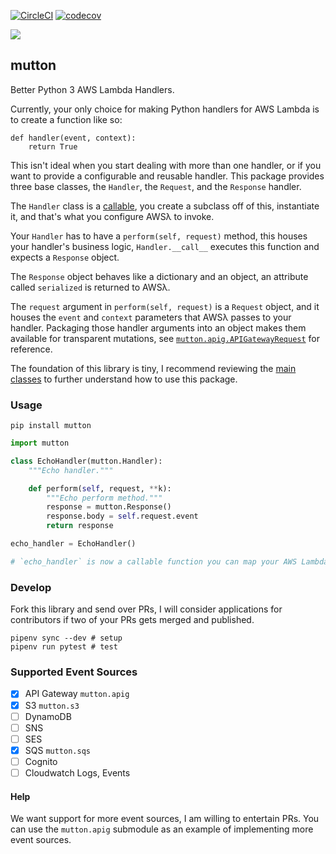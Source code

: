 [![CircleCI](https://circleci.com/gh/hmngwy/mutton.svg?style=svg)](https://circleci.com/gh/hmngwy/mutton) [![codecov](https://codecov.io/gh/hmngwy/mutton/branch/develop/graph/badge.svg)](https://codecov.io/gh/hmngwy/mutton)

![](https://codecov.io/gh/hmngwy/mutton/branch/develop/graphs/tree.svg?height=70&width=898)

## mutton

Better Python 3 AWS Lambda Handlers.

Currently, your only choice for making Python handlers for AWS Lambda is to create a function like so:

```
def handler(event, context):
    return True
```

This isn't ideal when you start dealing with more than one handler, or if you want to provide a configurable and reusable handler. This package provides three base classes, the `Handler`, the `Request`, and the `Response` handler.

The `Handler` class is a [callable](https://en.wikipedia.org/wiki/Callable_object), you create a subclass off of this, instantiate it, and that's what you configure AWSλ to invoke.

Your `Handler` has to have a `perform(self, request)` method, this houses your handler's business logic, `Handler.__call__` executes this function and expects a `Response` object.

The `Response` object behaves like a dictionary and an object, an attribute called `serialized` is returned to AWSλ.

The `request` argument in `perform(self, request)` is a `Request` object, and it houses the `event` and `context` parameters that AWSλ passes to your handler. Packaging those handler arguments into an object makes them available for transparent mutations, see [`mutton.apig.APIGatewayRequest`](mutton/mutton/apig/\_\_init\_\_.py) for reference.

The foundation of this library is tiny, I recommend reviewing the [main classes](mutton/mutton/__init__.py) to further understand how to use this package.

### Usage

```
pip install mutton
```

```python
import mutton

class EchoHandler(mutton.Handler):
    """Echo handler."""

    def perform(self, request, **k):
        """Echo perform method."""
        response = mutton.Response()
        response.body = self.request.event
        return response

echo_handler = EchoHandler()

# `echo_handler` is now a callable function you can map your AWS Lambda function to
```

### Develop

Fork this library and send over PRs, I will consider applications for contributors if two of your PRs gets merged and published.

```
pipenv sync --dev # setup
pipenv run pytest # test
```

### Supported Event Sources

- [x] API Gateway `mutton.apig`
- [x] S3 `mutton.s3`
- [ ] DynamoDB
- [ ] SNS
- [ ] SES
- [x] SQS `mutton.sqs`
- [ ] Cognito
- [ ] Cloudwatch Logs, Events

#### Help

We want support for more event sources, I am willing to entertain PRs. You can use the `mutton.apig` submodule as an example of implementing more event sources.
